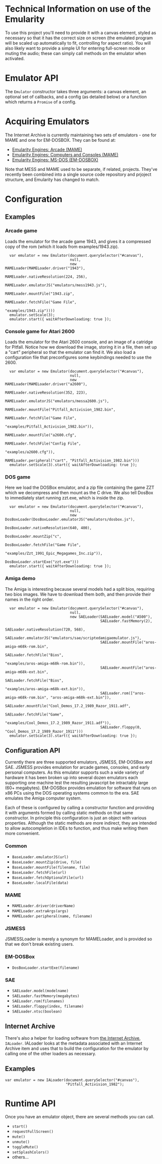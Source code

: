 # Technical Information on use of the Emularity

To use this project you'll need to provide it with a canvas element, styled as necessary so that it has the correct size on screen (the emulated program will be scaled up automatically to fit, controlling for aspect ratio). You will also likely want to provide a simple UI for entering full-screen mode or muting the audio; these can simply call methods on the emulator when activated.

# Emulator API #

The `Emulator` constructor takes three arguments: a canvas element, an
optional set of callbacks, and a config (as detailed below) or a
function which returns a `Promise` of a config.

# Acquiring Emulators #

The Internet Archive is currently maintaining two sets of emulators -
one for MAME and one for EM-DOSBOX. They can be found at:

* [Emularity Engines: Arcade (MAME)](https://archive.org/details/emularity_engine_jsmame)
* [Emularity Engines: Computers and Consoles (MAME)](https://archive.org/details/emularity_engine_jsmess)
* [Emularity Engines: MS-DOS (EM-DOSBOX)](https://archive.org/details/emularity_engine_emdosbox)

Note that MESS and MAME used to be separate, if related,
projects. They've recently been combined into a single source code
repository and prjoject structure, and Emularity has changed to match.

# Configuration #

## Examples ##

### Arcade game ###

Loads the emulator for the arcade game 1943, and gives it a compressed
copy of the rom (which it loads from examples/1943.zip).

      var emulator = new Emulator(document.querySelector("#canvas"),
                                  null,
                                  new MAMELoader(MAMELoader.driver("1943"),
                                                 MAMELoader.nativeResolution(224, 256),
                                                 MAMELoader.emulatorJS("emulators/mess1943.js"),
                                                 MAMELoader.mountFile("1943.zip",
                                                                      MAMELoader.fetchFile("Game File",
                                                                                           "examples/1943.zip"))))
      emulator.setScale(3);
      emulator.start({ waitAfterDownloading: true });

### Console game for Atari 2600 ###

Loads the emulator for the Atari 2600 console, and an image of a
catridge for Pitfall. Notice how we download the image, storing it in
a file, then set up a "cart" peripheral so that the emulator can find
it. We also load a configuration file that preconfigures some
keybindings needed to use the 2600.

      var emulator = new Emulator(document.querySelector("#canvas"),
                                  null,
                                  new MAMELoader(MAMELoader.driver("a2600"),
                                                 MAMELoader.nativeResolution(352, 223),
                                                 MAMELoader.emulatorJS("emulators/messa2600.js"),
                                                 MAMELoader.mountFile("Pitfall_Activision_1982.bin",
                                                                      MAMELoader.fetchFile("Game File",
                                                                                           "examples/Pitfall_Activision_1982.bin")),
                                                 MAMELoader.mountFile("a2600.cfg",
                                                                      MAMELoader.fetchFile("Config File",
                                                                                           "examples/a2600.cfg")),
                                                 MAMELoader.peripheral("cart", "Pitfall_Activision_1982.bin")))
      emulator.setScale(3).start({ waitAfterDownloading: true });

### DOS game ###

Here we load the DOSBox emulator, and a zip file containing the game
ZZT which we decompress and then mount as the C drive. We also tell
DosBox to immediately start running zzt.exe, which is inside the zip.

      var emulator = new Emulator(document.querySelector("#canvas"),
                                  null,
                                  new DosBoxLoader(DosBoxLoader.emulatorJS("emulators/dosbox.js"),
                                                   DosBoxLoader.nativeResolution(640, 400),
                                                   DosBoxLoader.mountZip("c",
                                                                         DosBoxLoader.fetchFile("Game File",
                                                                                                "examples/Zzt_1991_Epic_Megagames_Inc.zip")),
                                                   DosBoxLoader.startExe("zzt.exe")))
      emulator.start({ waitAfterDownloading: true });

### Amiga demo ###

The Amiga is interesting because several models had a split bios,
requiring two bios images. We have to download them both, and then
provide their names in the right order.

      var emulator = new Emulator(document.querySelector("#canvas"),
                                  null,
                                  new SAELoader(SAELoader.model("A500"),
                                                SAELoader.fastMemory(2),
                                                SAELoader.nativeResolution(720, 568),
                                                SAELoader.emulatorJS("emulators/sae/scriptedamigaemulator.js"),
                                                SAELoader.mountFile("aros-amiga-m68k-rom.bin",
                                                                    SAELoader.fetchFile("Bios",
                                                                                        "examples/aros-amiga-m68k-rom.bin")),
                                                SAELoader.mountFile("aros-amiga-m68k-ext.bin",
                                                                    SAELoader.fetchFile("Bios",
                                                                                        "examples/aros-amiga-m68k-ext.bin")),
                                                SAELoader.rom(["aros-amiga-m68k-rom.bin", "aros-amiga-m68k-ext.bin"]),
                                                SAELoader.mountFile("Cool_Demos_17.2_1989_Razor_1911.adf",
                                                                    SAELoader.fetchFile("Game",
                                                                                        "examples/Cool_Demos_17.2_1989_Razor_1911.adf")),
                                                SAELoader.floppy(0, "Cool_Demos_17.2_1989_Razor_1911")))
      emulator.setScale(3).start({ waitAfterDownloading: true });


## Configuration API ##

Currently there are three supported emulators, JSMESS, EM-DOSBox and
SAE. JSMESS provides emulation for arcade games, consoles, and early
personal computers. As this emulator supports such a wide variety of
hardware it has been broken up into several dozen emulators each
supporting one machine lest the resulting javascript be intractably
large (60+ megabytes). EM-DOSBox provides emulation for software that
runs on x86 PCs using the DOS operating systems common to the era. SAE
emulates the Amiga computer system.

Each of these is configured by calling a constructor function and
providing it with arguments formed by calling static methods on that
same constructor. In principle this configuration is just an object
with various properties. Although the static methods are more
indirect, they are intended to allow autocompletion in IDEs to
function, and thus make writing them more convenient.

### Common ###

* `BaseLoader.emulatorJS(url)`
* `BaseLoader.mountZip(drive, file)`
* `BaseLoader.mountFile(filename, file)`
* `BaseLoader.fetchFile(url)`
* `BaseLoader.fetchOptionalFile(url)`
* `BaseLoader.localFile(data)`

### MAME ###

* `MAMELoader.driver(driverName)`
* `MAMELoader.extraArgs(args)`
* `MAMELoader.peripheral(name, filename)`

### JSMESS ###

JSMESSLoader is merely a synonym for MAMELoader, and is provided so
that we don't break existing users.

### EM-DOSBox ###

* `DosBoxLoader.startExe(filename)`

### SAE ###

* `SAELoader.model(modelname)`
* `SAELoader.fastMemory(megabytes)`
* `SAELoader.rom(filenames)`
* `SAELoader.floppy(index, filename)`
* `SAELoader.ntsc(boolean)`

## Internet Archive ##

There's also a helper for loading software from
[the Internet Archive](https://archive.org/v2), `IALoader`. IALoader
looks at the metadata associated with an Internet Archive item and
uses that to build the configuration for the emulator by calling
one of the other loaders as necessary.

## Examples ##

    var emulator = new IALoader(document.querySelector("#canvas"),
                                "Pitfall_Activision_1982");

# Runtime API #

Once you have an emulator object, there are several methods you can call.

* `start()`
* `requestFullScreen()`
* `mute()`
* `unmute()`
* `toggleMute()`
* `setSplashColors()`
* others…
